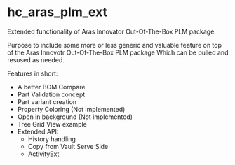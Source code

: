 # hc_aras_plm_ext
Extended functionality of Aras Innovator Out-Of-The-Box PLM package.

Purpose to include some more or less generic and valuable feature on top of the Aras Innovotr Out-Of-The-Box PLM package
Which can be pulled and resused as needed.

Features in short:
* A better BOM Compare
* Part Validation concept
* Part variant creation
* Property Coloring (Not implemented)
* Open in background (Not implemented)
* Tree Grid View example
* Extended API:
   * History handling
   * Copy from Vault Serve Side
   * ActivityExt
   
 
